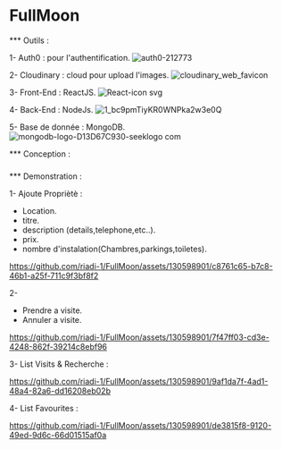 # FullMoon
 *** Outils :

1- Auth0 : pour l'authentification.   ![auth0-212773](https://github.com/riadi-1/FullMoon/assets/130598901/9eff0139-c251-4440-afaa-2e70270c4a51)

2- Cloudinary : cloud pour upload l'images.  ![cloudinary_web_favicon](https://github.com/riadi-1/FullMoon/assets/130598901/47be2b7e-77e9-446b-a2f6-0b5e832f9f90)


3- Front-End : ReactJS.  ![React-icon svg](https://github.com/riadi-1/FullMoon/assets/130598901/8bbc5ce2-e2c6-45b2-a4a3-55004e858b10)


4- Back-End : NodeJs.  ![1_bc9pmTiyKR0WNPka2w3e0Q](https://github.com/riadi-1/FullMoon/assets/130598901/dbad918a-761a-4b14-86d3-c34eaa5f0a69)


5- Base de donnée : MongoDB.  ![mongodb-logo-D13D67C930-seeklogo com](https://github.com/riadi-1/FullMoon/assets/130598901/7bc5ca6e-8382-48e7-bd4c-a5cfb8dd19b6)


 *** Conception :

###

 *** Demonstration :
 
1- Ajoute Propriètè :
  + Location.
  + titre.
  + description (details,telephone,etc..).
  + prix.
  + nombre d'instalation(Chambres,parkings,toiletes).
    
https://github.com/riadi-1/FullMoon/assets/130598901/c8761c65-b7c8-46b1-a25f-711c9f3bf8f2

2- 
  + Prendre a visite.
  + Annuler a visite.
  
https://github.com/riadi-1/FullMoon/assets/130598901/7f47ff03-cd3e-4248-862f-39214c8ebf96

3- List Visits & Recherche :

https://github.com/riadi-1/FullMoon/assets/130598901/9af1da7f-4ad1-48a4-82a6-dd16208eb02b

4- List Favourites :

https://github.com/riadi-1/FullMoon/assets/130598901/de3815f8-9120-49ed-9d6c-66d01515af0a









